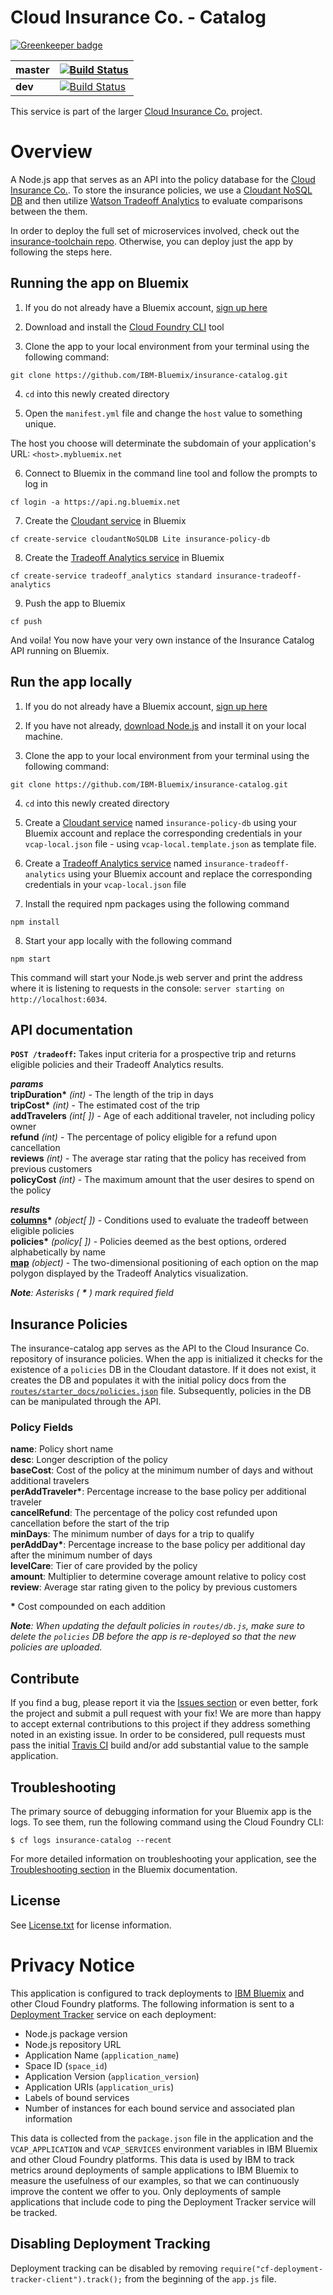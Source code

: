 # Cloud Insurance Co. - Catalog

[![Greenkeeper badge](https://badges.greenkeeper.io/enterstudio/cloudco-insurance-catalog.svg)](https://greenkeeper.io/)

| **master** | [![Build Status](https://travis-ci.org/IBM-Bluemix/insurance-catalog.svg?branch=master)](https://travis-ci.org/IBM-Bluemix/insurance-catalog) |
| ----- | ----- |
| **dev** | [![Build Status](https://travis-ci.org/IBM-Bluemix/insurance-catalog.svg?branch=dev)](https://travis-ci.org/IBM-Bluemix/insurance-catalog) |

This service is part of the larger [Cloud Insurance Co.](https://github.com/IBM-Bluemix/cloudco-insurance) project.

# Overview

A Node.js app that serves as an API into the policy database for the [Cloud Insurance Co.](https://github.com/IBM-Bluemix/cloudco-insurance). To store the insurance policies, we use a [Cloudant NoSQL DB][cloudant_url] and then utilize [Watson Tradeoff Analytics][ta_url] to evaluate comparisons between the them.

In order to deploy the full set of microservices involved, check out the [insurance-toolchain repo][toolchain_url]. Otherwise, you can deploy just the app by following the steps here.

## Running the app on Bluemix

1. If you do not already have a Bluemix account, [sign up here][bluemix_reg_url]

2. Download and install the [Cloud Foundry CLI][cloud_foundry_url] tool

3. Clone the app to your local environment from your terminal using the following command:

  ```
  git clone https://github.com/IBM-Bluemix/insurance-catalog.git
  ```

4. `cd` into this newly created directory

5. Open the `manifest.yml` file and change the `host` value to something unique.

  The host you choose will determinate the subdomain of your application's URL:  `<host>.mybluemix.net`

6. Connect to Bluemix in the command line tool and follow the prompts to log in

  ```
  cf login -a https://api.ng.bluemix.net
  ```

7. Create the [Cloudant service][cloudant_service_url] in Bluemix

  ```
  cf create-service cloudantNoSQLDB Lite insurance-policy-db
  ```

8. Create the [Tradeoff Analytics service][tradeoff_analytics_service_url] in Bluemix

  ```
  cf create-service tradeoff_analytics standard insurance-tradeoff-analytics
  ```

9. Push the app to Bluemix

  ```
  cf push
  ```

And voila! You now have your very own instance of the Insurance Catalog API running on Bluemix.

## Run the app locally

1. If you do not already have a Bluemix account, [sign up here][bluemix_reg_url]

2. If you have not already, [download Node.js][download_node_url] and install it on your local machine.

3. Clone the app to your local environment from your terminal using the following command:

  ```
  git clone https://github.com/IBM-Bluemix/insurance-catalog.git
  ```

4. `cd` into this newly created directory

5. Create a [Cloudant service][cloudant_service_url] named `insurance-policy-db` using your Bluemix account and replace the corresponding credentials in your `vcap-local.json` file - using `vcap-local.template.json` as template file.

6. Create a [Tradeoff Analytics service][tradeoff_analytics_service_url] named `insurance-tradeoff-analytics` using your Bluemix account and replace the corresponding credentials in your `vcap-local.json` file

7. Install the required npm packages using the following command

  ```
  npm install
  ```

8. Start your app locally with the following command

  ```
  npm start
  ```

This command will start your Node.js web server and print the address where it is listening to requests in the console: `server starting on http://localhost:6034`.

## API documentation

**`POST /tradeoff`:** Takes input criteria for a prospective trip and returns eligible policies and their Tradeoff Analytics results.

_**params**_  
**tripDuration&ast;** _(int)_ - The length of the trip in days  
**tripCost&ast;** _(int)_ - The estimated cost of the trip  
**addTravelers** _(int[ ])_ - Age of each additional traveler, not including policy owner  
**refund** _(int)_ - The percentage of policy eligible for a refund upon cancellation  
**reviews** _(int)_ - The average star rating that the policy has received from previous customers  
**policyCost** _(int)_ - The maximum amount that the user desires to spend on the policy  

_**results**_  
[**columns**][column_spec_url]**&ast;** _(object[ ])_ - Conditions used to evaluate the tradeoff between eligible policies  
**policies&ast;** _(policy[ ])_ - Policies deemed as the best options, ordered alphabetically by name  
[**map**][map_spec_url] _(object)_ - The two-dimensional positioning of each option on the map polygon displayed by the Tradeoff Analytics visualization.

_**Note**: Asterisks ( **&ast;** ) mark required field_

## Insurance Policies

The insurance-catalog app serves as the API to the Cloud Insurance Co. repository of insurance policies. When the app is initialized it checks for the existence of a `policies` DB in the Cloudant datastore. If it does not exist, it creates the DB and populates it with the initial policy docs from the [`routes/starter_docs/policies.json`](./routes/starter_docs/policies.json) file. Subsequently, policies in the DB can be manipulated through the API.

### Policy Fields
**name**: Policy short name  
**desc**: Longer description of the policy  
**baseCost**: Cost of the policy at the minimum number of days and without additional travelers  
**perAddTraveler&ast;**: Percentage increase to the base policy per additional traveler  
**cancelRefund**: The percentage of the policy cost refunded upon cancellation before the start of the trip  
**minDays**: The minimum number of days for a trip to qualify  
**perAddDay&ast;**: Percentage increase to the base policy per additional day after the minimum number of days  
**levelCare**: Tier of care provided by the policy  
**amount**: Multiplier to determine coverage amount relative to policy cost  
**review**: Average star rating given to the policy by previous customers  

**&ast;** Cost compounded on each addition

_**Note**: When updating the default policies in `routes/db.js`, make sure to delete the `policies` DB before the app is re-deployed so that the new policies are uploaded._

## Contribute
If you find a bug, please report it via the [Issues section][issues_url] or even better, fork the project and submit a pull request with your fix! We are more than happy to accept external contributions to this project if they address something noted in an existing issue.  In order to be considered, pull requests must pass the initial [Travis CI][travis_url] build and/or add substantial value to the sample application.

## Troubleshooting

The primary source of debugging information for your Bluemix app is the logs. To see them, run the following command using the Cloud Foundry CLI:

  ```
  $ cf logs insurance-catalog --recent
  ```
For more detailed information on troubleshooting your application, see the [Troubleshooting section](https://www.ng.bluemix.net/docs/troubleshoot/tr.html) in the Bluemix documentation.

## License

See [License.txt](License.txt) for license information.

# Privacy Notice

This application is configured to track deployments to [IBM Bluemix](http://www.ibm.com/cloud-computing/bluemix/) and other Cloud Foundry platforms. The following information is sent to a [Deployment Tracker](https://github.com/IBM-Bluemix/cf-deployment-tracker-service) service on each deployment:

* Node.js package version
* Node.js repository URL
* Application Name (`application_name`)
* Space ID (`space_id`)
* Application Version (`application_version`)
* Application URIs (`application_uris`)
* Labels of bound services
* Number of instances for each bound service and associated plan information

This data is collected from the `package.json` file in the application and the `VCAP_APPLICATION` and `VCAP_SERVICES` environment variables in IBM Bluemix and other Cloud Foundry platforms. This data is used by IBM to track metrics around deployments of sample applications to IBM Bluemix to measure the usefulness of our examples, so that we can continuously improve the content we offer to you. Only deployments of sample applications that include code to ping the Deployment Tracker service will be tracked.

## Disabling Deployment Tracking

Deployment tracking can be disabled by removing `require("cf-deployment-tracker-client").track();` from the beginning of the `app.js` file.

<!--Links-->
[toolchain_url]: https://github.com/IBM-Bluemix/insurance-toolchain
[bluemix_reg_url]: http://ibm.biz/insurance-store-registration
[cloud_foundry_url]: https://github.com/cloudfoundry/cli
[cloudant_url]: https://cloudant.com/
[ta_url]: http://www.ibm.com/smarterplanet/us/en/ibmwatson/developercloud/tradeoff-analytics.html
[cloudant_service_url]: https://new-console.ng.bluemix.net/catalog/services/cloudant-nosql-db/
[tradeoff_analytics_service_url]: https://new-console.ng.bluemix.net/catalog/services/tradeoff-analytics/
[column_spec_url]: http://www.ibm.com/smarterplanet/us/en/ibmwatson/developercloud/tradeoff-analytics/api/v1/?node#Column
[solution_spec_url]: http://www.ibm.com/smarterplanet/us/en/ibmwatson/developercloud/tradeoff-analytics/api/v1/?node#Solution
[map_spec_url]: http://www.ibm.com/smarterplanet/us/en/ibmwatson/developercloud/tradeoff-analytics/api/v1/?node#Map
[download_node_url]: https://nodejs.org/download/
[issues_url]: https://github.com/ibm-bluemix/insurance-catalog/issues
[travis_url]: https://travis-ci.org/
